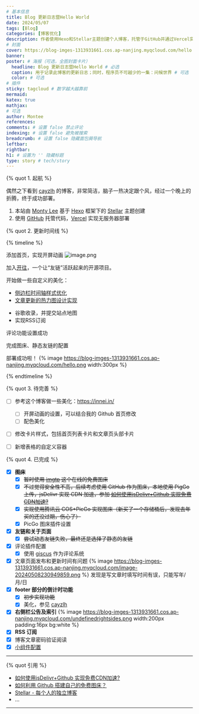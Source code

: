 ```yaml
---
# 基本信息
title: Blog 更新日志暨Hello World
date: 2024/05/07
tags: [Blog]
categories: [博客优化]
description: 作者使用Hexo和Stellar主题创建个人博客，托管于GitHub并通过Vercel实现无服务器部署。从2024年5月7日部署成功至2025年4月，博客经历了多次优化和功能添加，如评论、图床、友链页面和文章更新热力图。作者列出了待完善和已完成的任务，包括开屏动画、美化博客、RSS订阅和文章密码验证阅读等，并提供了相关资源链接。
# 封面
cover: https://blog-imges-1313931661.cos.ap-nanjing.myqcloud.com/hello.png 
banner: 
poster: # 海报（可选，全图封面卡片）
  headline: Blog 更新日志暨Hello World # 必选
  caption: 用于记录此博客的更新日志；同时，程序员不可越少的一集：问候世界 # 可选
  color: # 可选
# 插件
sticky: tagcloud # 数字越大越靠前
mermaid:
katex: true
mathjax: 
# 可选
author: Montee
references:
comments: # 设置 false 禁止评论
indexing: # 设置 false 避免被搜索
breadcrumb: # 设置 false 隐藏面包屑导航
leftbar: 
rightbar:
h1: # 设置为 '' 隐藏标题
type: story # tech/story
---
```

{% quot 1. 起航 %}

偶然之下看到 [cayzlh](https://www.cayzlh.com) 的博客，非常简洁，脑子一热决定跟个风，经过一个晚上的折腾，终于成功部署。

1. 本站由 [Monty Lee](https://www.montylee.cn) 基于 [Hexo](https://hexo.io/zh-cn/) 框架下的 [Stellar](https://github.com/xaoxuu/hexo-theme-stellar/tree/1.28.1) 主题创建
2. 使用 [GitHub](https://github.com) 托管代码，[Vercel](https://vercel.com) 实现无服务器部署

{% quot 2. 更新时间线 %}

{% timeline %}
<!-- node 2025 年 4 月 21 日 -->
添加首页，实现开屏动画
![image.png](https://blog-image-0407-1313931661.cos.ap-nanjing.myqcloud.com/20250422222706899.png?imageSlim)

<!-- node 2025 年 4 月 13 日 -->
加入[开往](https://www.travellings.cn)，一个让“友链”活跃起来的开源项目。

<!-- node 2025 年 4 月 11 日 -->
开始做一些自定义的美化：
* [侧边栏时间轴样式优化](https://www.montylee.cn/2025/04/11/Hexo-stellar%E4%B8%BB%E9%A2%98%E4%BE%A7%E8%BE%B9%E6%A0%8F%E6%97%B6%E9%97%B4%E8%BD%B4%E6%A0%B7%E5%BC%8F%E4%BC%98%E5%8C%96/)
* [文章更新的热力图设计实现](https://www.montylee.cn/2025/04/12/Hexo-stellar%E5%8D%9A%E5%AE%A2%E7%83%AD%E5%8A%9B%E5%9B%BE%E8%AE%BE%E8%AE%A1%E4%B8%8E%E5%AE%9E%E7%8E%B0/)


<!-- node 2025 年 4 月 9 日 -->
* 谷歌收录，并提交站点地图
* 实现RSS订阅

<!-- node 2024 年 6 月 7 日 -->
评论功能设置成功

<!-- node 2024 年 5 月 8 日 -->
完成图床、静态友链的配置

<!-- node 2024 年 5 月 7 日 -->
部署成功啦！
{% image https://blog-imges-1313931661.cos.ap-nanjing.myqcloud.com/hello.png width:300px %}

{% endtimeline %}


{% quot 3. 待完善 %}

- [ ] 参考这个博客做一些美化：https://innei.in/
	- [ ] 开屏动画的设置，可以结合我的 Github 首页修改
	- [ ] 配色美化
- [ ] 修改卡片样式，包括首页列表卡片和文章页头部卡片
- [ ] 新增表格的自定义容器


{% quot 4. 已完成 %}


- [x] ~~**图床**~~
    - [x] ~~暂时使用 [imgtp](https://imgtp.com) 这个在线的免费图床~~
    - [x] ~~不过觉得安全性不高，后续考虑使用 GitHub 作为图床，本地使用 PigGo 上传，jsDelivr 实现 CDN 加速，参加 [如何使用jsDelivr+Github 实现免费CDN加速?](https://zhuanlan.zhihu.com/p/346643522)~~
    - [x] ~~实现使用腾讯云 COS+PicGo 实现图床（新买了一个存储桶后，发现去年买的还没过期，伤心了）~~
    - [x] PicGo 图床插件设置
- [x] **友链和关于页面**
	- [x] ~~尝试动态友链失败，最终还是选择了静态的友链~~
- [x] 评论插件配置
	- [x] 使用 [giscus](https://giscus.app/zh-CN) 作为评论系统
- [x] 文章页面发布和更新时间有问题
	{% image https://blog-imges-1313931661.cos.ap-nanjing.myqcloud.com/image-20240508230949859.png  %}
	发现是写文章时填写时间有误，只能写年/月/日
- [x] **footer 部分的倒计时功能**
	- [x] ~~初步实现功能~~
	- [x] 美化，参见 [cayzlh](https://www.cayzlh.com)  
- [x] **右侧栏公告及索引**
	{% image https://blog-imges-1313931661.cos.ap-nanjing.myqcloud.com/undefinedrightsides.png width:200px padding:16px bg:white %}
- [x] **RSS 订阅**
- [x] 博客文章密码验证阅读
- [x] [小组件配置](https://xaoxuu.com/wiki/stellar/widgets/)

---
{% quot 引用 %}
  - [如何使用jsDelivr+Github 实现免费CDN加速?](https://zhuanlan.zhihu.com/p/346643522)
  - [如何利用 Github 搭建自己的免费图床？](https://zhuanlan.zhihu.com/p/353775844)
  - [Stellar - 每个人的独立博客](https://xaoxuu.com/wiki/stellar/#start)
  - ...

---